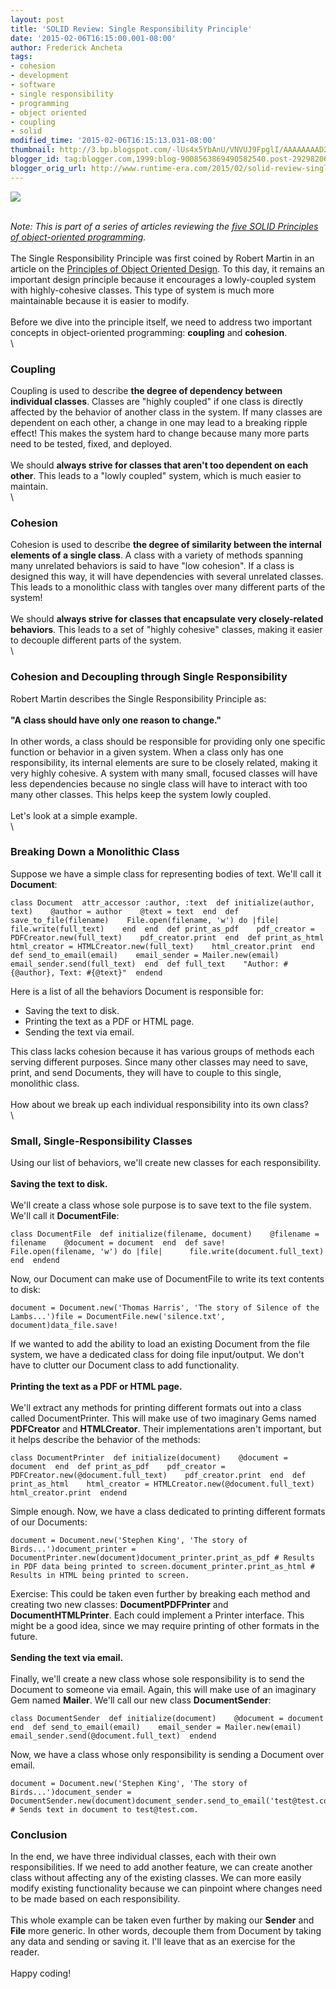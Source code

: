```yaml
---
layout: post
title: 'SOLID Review: Single Responsibility Principle'
date: '2015-02-06T16:15:00.001-08:00'
author: Frederick Ancheta
tags:
- cohesion
- development
- software
- single responsibility
- programming
- object oriented
- coupling
- solid
modified_time: '2015-02-06T16:15:13.031-08:00'
thumbnail: http://3.bp.blogspot.com/-lUs4x5YbAnU/VNVUJ9FpglI/AAAAAAAAD24/-8cQq-1JevI/s72-c/knife.jpg
blogger_id: tag:blogger.com,1999:blog-9008563869490582540.post-2929820623601610858
blogger_orig_url: http://www.runtime-era.com/2015/02/solid-review-single-responsibility.html
---
```


[![](http://3.bp.blogspot.com/-lUs4x5YbAnU/VNVUJ9FpglI/AAAAAAAAD24/-8cQq-1JevI/s320/knife.jpg)](http://3.bp.blogspot.com/-lUs4x5YbAnU/VNVUJ9FpglI/AAAAAAAAD24/-8cQq-1JevI/s1600/knife.jpg)

\
 *Note: This is part of a series of articles reviewing the [five SOLID
Principles of object-oriented
programming](http://en.wikipedia.org/wiki/SOLID_%28object-oriented_design%29).*\
\
 The Single Responsibility Principle was first coined by Robert Martin
in an article on the [Principles of Object Oriented
Design](http://butunclebob.com/ArticleS.UncleBob.PrinciplesOfOod). To
this day, it remains an important design principle because it encourages
a lowly-coupled system with highly-cohesive classes. This type of system
is much more maintainable because it is easier to modify. \
\
 Before we dive into the principle itself, we need to address two
important concepts in object-oriented programming: **coupling** and
**cohesion**. \
\

### Coupling

Coupling is used to describe **the degree of dependency between
individual classes**. Classes are "highly coupled" if one class is
directly affected by the behavior of another class in the system. If
many classes are dependent on each other, a change in one may lead to a
breaking ripple effect! This makes the system hard to change because
many more parts need to be tested, fixed, and deployed. \
\
 We should **always strive for classes that aren't too dependent on each
other**. This leads to a "lowly coupled" system, which is much easier to
maintain. \
\

### Cohesion

Cohesion is used to describe **the degree of similarity between the
internal elements of a single class**. A class with a variety of methods
spanning many unrelated behaviors is said to have "low cohesion". If a
class is designed this way, it will have dependencies with several
unrelated classes. This leads to a monolithic class with tangles over
many different parts of the system! \
\
 We should **always strive for classes that encapsulate very
closely-related behaviors**. This leads to a set of "highly cohesive"
classes, making it easier to decouple different parts of the system. \
\

### Cohesion and Decoupling through Single Responsibility

Robert Martin describes the Single Responsibility Principle as: \
\
 **"A class should have only one reason to change."**\
\
 In other words, a class should be responsible for providing only one
specific function or behavior in a given system. When a class only has
one responsibility, its internal elements are sure to be closely
related, making it very highly cohesive. A system with many small,
focused classes will have less dependencies because no single class will
have to interact with too many other classes. This helps keep the system
lowly coupled. \
\
 Let's look at a simple example. \
\

### Breaking Down a Monolithic Class

Suppose we have a simple class for representing bodies of text. We'll
call it **Document**:

~~~~ {.brush: .ruby}
class Document  attr_accessor :author, :text  def initialize(author, text)    @author = author    @text = text  end  def save_to_file(filename)    File.open(filename, 'w') do |file|      file.write(full_text)    end  end  def print_as_pdf    pdf_creator = PDFCreator.new(full_text)    pdf_creator.print  end  def print_as_html    html_creator = HTMLCreator.new(full_text)    html_creator.print  end  def send_to_email(email)    email_sender = Mailer.new(email)    email_sender.send(full_text)  end  def full_text    "Author: #{@author}, Text: #{@text}"  endend
~~~~

Here is a list of all the behaviors Document is responsible for:

-   Saving the text to disk.
-   Printing the text as a PDF or HTML page.
-   Sending the text via email.

This class lacks cohesion because it has various groups of methods each
serving different purposes. Since many other classes may need to save,
print, and send Documents, they will have to couple to this single,
monolithic class. \
\
 How about we break up each individual responsibility into its own
class? \
\

### Small, Single-Responsibility Classes

Using our list of behaviors, we'll create new classes for each
responsibility. \
\
 **Saving the text to disk.**\
\
 We'll create a class whose sole purpose is to save text to the file
system. We'll call it **DocumentFile**:

~~~~ {.brush: .ruby}
class DocumentFile  def initialize(filename, document)    @filename = filename    @document = document  end  def save!    File.open(filename, 'w') do |file|      file.write(document.full_text)    end  endend
~~~~

Now, our Document can make use of DocumentFile to write its text
contents to disk:

~~~~ {.brush: .ruby}
document = Document.new('Thomas Harris', 'The story of Silence of the Lambs...')file = DocumentFile.new('silence.txt', document)data_file.save!
~~~~

If we wanted to add the ability to load an existing Document from the
file system, we have a dedicated class for doing file input/output. We
don't have to clutter our Document class to add functionality. \
\
 **Printing the text as a PDF or HTML page.**\
\
 We'll extract any methods for printing different formats out into a
class called DocumentPrinter. This will make use of two imaginary Gems
named **PDFCreator** and **HTMLCreator**. Their implementations aren't
important, but it helps describe the behavior of the methods:

~~~~ {.brush: .ruby}
class DocumentPrinter  def initialize(document)    @document = document  end  def print_as_pdf    pdf_creator = PDFCreator.new(@document.full_text)    pdf_creator.print  end  def print_as_html    html_creator = HTMLCreator.new(@document.full_text)    html_creator.print  endend
~~~~

Simple enough. Now, we have a class dedicated to printing different
formats of our Documents:

~~~~ {.brush: .ruby}
document = Document.new('Stephen King', 'The story of Birds...')document_printer = DocumentPrinter.new(document)document_printer.print_as_pdf # Results in PDF data being printed to screen.document_printer.print_as_html # Results in HTML being printed to screen.
~~~~

Exercise: This could be taken even further by breaking each method and
creating two new classes: **DocumentPDFPrinter** and
**DocumentHTMLPrinter**. Each could implement a Printer interface. This
might be a good idea, since we may require printing of other formats in
the future. \
\
 **Sending the text via email.**\
\
 Finally, we'll create a new class whose sole responsibility is to send
the Document to someone via email. Again, this will make use of an
imaginary Gem named **Mailer**. We'll call our new class
**DocumentSender**:

~~~~ {.brush: .ruby}
class DocumentSender  def initialize(document)    @document = document  end  def send_to_email(email)    email_sender = Mailer.new(email)    email_sender.send(@document.full_text)  endend
~~~~

Now, we have a class whose only responsibility is sending a Document
over email.

~~~~ {.brush: .ruby}
document = Document.new('Stephen King', 'The story of Birds...')document_sender = DocumentSender.new(document)document_sender.send_to_email('test@test.com') # Sends text in document to test@test.com.
~~~~

### Conclusion

In the end, we have three individual classes, each with their own
responsibilities. If we need to add another feature, we can create
another class without affecting any of the existing classes. We can more
easily modify existing functionality because we can pinpoint where
changes need to be made based on each responsibility.\
\
 This whole example can be taken even further by making our **Sender**
and **File** more generic. In other words, decouple them from Document
by taking any data and sending or saving it. I'll leave that as an
exercise for the reader. \
\
 Happy coding!
